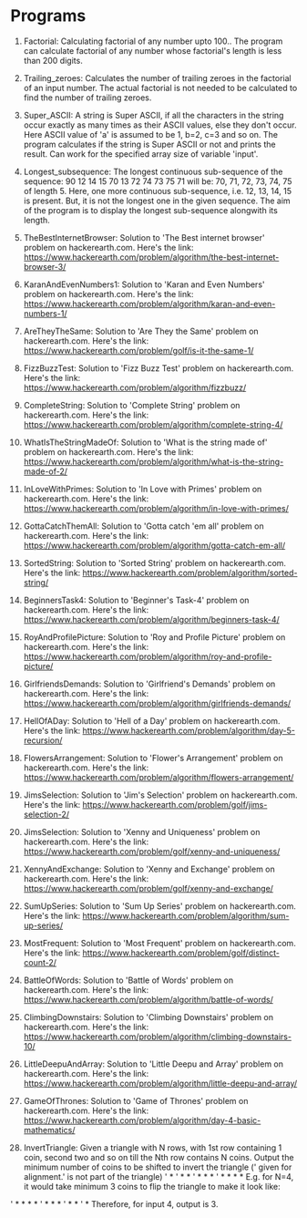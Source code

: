 # Programs
1. Factorial:
Calculating factorial of any number upto 100..
The program can calculate factorial of any number whose factorial's length is less than 200 digits. 

2. Trailing_zeroes:
Calculates the number of trailing zeroes in the factorial of an input number.
The actual factorial is not needed to be calculated to find the number of trailing zeroes.

3. Super_ASCII:
A string is Super ASCII, if all the characters in the string occur exactly as many times as their ASCII values, else they don't occur. Here ASCII value of 'a' is assumed to be 1, b=2, c=3 and so on. The program calculates if the string is Super ASCII or not and prints the result. Can work for the specified array size of variable 'input'.

4. Longest_subsequence:
The longest continuous sub-sequence of the sequence: 90 12 14 15 70 13 72 74 73 75 71 will be:
70, 71, 72, 73, 74, 75 of length 5. Here, one more continuous sub-sequence, i.e. 12, 13, 14, 15 is present. But, it is not the longest one in the given sequence. The aim of the program is to display the longest sub-sequence alongwith its length.

5. TheBestInternetBrowser:
Solution to 'The Best internet browser' problem on hackerearth.com. Here's the link:
https://www.hackerearth.com/problem/algorithm/the-best-internet-browser-3/

6. KaranAndEvenNumbers1:
Solution to 'Karan and Even Numbers' problem on hackerearth.com. Here's the link:
https://www.hackerearth.com/problem/algorithm/karan-and-even-numbers-1/

7. AreTheyTheSame:
Solution to 'Are They the Same' problem on hackerearth.com. Here's the link:
https://www.hackerearth.com/problem/golf/is-it-the-same-1/

8. FizzBuzzTest:
Solution to 'Fizz Buzz Test' problem on hackerearth.com. Here's the link:
https://www.hackerearth.com/problem/algorithm/fizzbuzz/

9. CompleteString:
Solution to 'Complete String' problem on hackerearth.com. Here's the link:
https://www.hackerearth.com/problem/algorithm/complete-string-4/

10. WhatIsTheStringMadeOf:
Solution to 'What is the string made of' problem on hackerearth.com. Here's the link:
https://www.hackerearth.com/problem/algorithm/what-is-the-string-made-of-2/

11. InLoveWithPrimes:
Solution to 'In Love with Primes' problem on hackerearth.com. Here's the link:
https://www.hackerearth.com/problem/algorithm/in-love-with-primes/

12. GottaCatchThemAll:
Solution to 'Gotta catch 'em all' problem on hackerearth.com. Here's the link:
https://www.hackerearth.com/problem/algorithm/gotta-catch-em-all/

13. SortedString:
Solution to 'Sorted String' problem on hackerearth.com. Here's the link:
https://www.hackerearth.com/problem/algorithm/sorted-string/

14. BeginnersTask4:
Solution to 'Beginner's Task-4' problem on hackerearth.com. Here's the link:
https://www.hackerearth.com/problem/algorithm/beginners-task-4/

15. RoyAndProfilePicture:
Solution to 'Roy and Profile Picture' problem on hackerearth.com. Here's the link:
https://www.hackerearth.com/problem/algorithm/roy-and-profile-picture/

16. GirlfriendsDemands:
Solution to 'Girlfriend's Demands' problem on hackerearth.com. Here's the link:
https://www.hackerearth.com/problem/algorithm/girlfriends-demands/

17. HellOfADay:
Solution to 'Hell of a Day' problem on hackerearth.com. Here's the link:
https://www.hackerearth.com/problem/algorithm/day-5-recursion/

18. FlowersArrangement:
Solution to 'Flower's Arrangement' problem on hackerearth.com. Here's the link:
https://www.hackerearth.com/problem/algorithm/flowers-arrangement/

19. JimsSelection:
Solution to 'Jim's Selection' problem on hackerearth.com. Here's the link:
https://www.hackerearth.com/problem/golf/jims-selection-2/

20. JimsSelection:
Solution to 'Xenny and Uniqueness' problem on hackerearth.com. Here's the link:
https://www.hackerearth.com/problem/golf/xenny-and-uniqueness/

21. XennyAndExchange:
Solution to 'Xenny and Exchange' problem on hackerearth.com. Here's the link:
https://www.hackerearth.com/problem/golf/xenny-and-exchange/

22. SumUpSeries:
Solution to 'Sum Up Series' problem on hackerearth.com. Here's the link:
https://www.hackerearth.com/problem/algorithm/sum-up-series/

23. MostFrequent:
Solution to 'Most Frequent' problem on hackerearth.com. Here's the link:
https://www.hackerearth.com/problem/golf/distinct-count-2/

24. BattleOfWords:
Solution to 'Battle of Words' problem on hackerearth.com. Here's the link:
https://www.hackerearth.com/problem/algorithm/battle-of-words/

25. ClimbingDownstairs:
Solution to 'Climbing Downstairs' problem on hackerearth.com. Here's the link:
https://www.hackerearth.com/problem/algorithm/climbing-downstairs-10/

26. LittleDeepuAndArray:
Solution to 'Little Deepu and Array' problem on hackerearth.com. Here's the link:
https://www.hackerearth.com/problem/algorithm/little-deepu-and-array/

27. GameOfThrones:
Solution to 'Game of Thrones' problem on hackerearth.com. Here's the link:
https://www.hackerearth.com/problem/algorithm/day-4-basic-mathematics/

28. InvertTriangle:
Given a triangle with N rows, with 1st row containing 1 coin, second two and so on till the Nth row contains N coins. Output the minimum number of coins to be shifted to invert the triangle (' given for alignment.' is not part of the triangle)
'    *
'   * *
'  * * *
' * * * *
 E.g. for N=4, it would take minimum 3 coins to flip the triangle to make it look like:

' * * * *
'  * * *
'   * *
'    *
Therefore, for input 4, output is 3.

